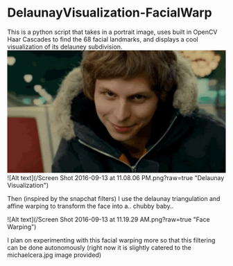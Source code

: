 # DelaunayVisualization-FacialWarp
This is a python script that takes in a portrait image, uses built in OpenCV Haar Cascades to find the 68 facial landmarks, 
and displays a cool visualization of its delauney subdivision.  
![Alt text](/michaelcera.jpg "Original Michael Cera")
![Alt text](/Screen Shot 2016-09-13 at 11.08.06 PM.png?raw=true "Delaunay Visualization")

Then (inspired by the snapchat filters) I use the delaunay triangulation and affine warping to transform the face into a.. 
chubby baby..

![Alt text](/Screen Shot 2016-09-13 at 11.19.29 AM.png?raw=true "Face Warping")

I plan on experimenting with this facial warping more so that this filtering can be done autonomously 
(right now it is slightly catered to the michaelcera.jpg image provided)
